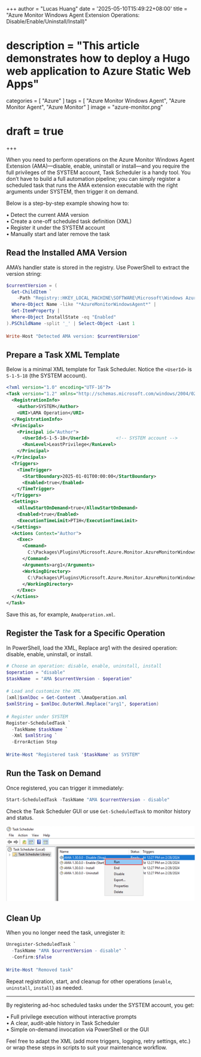 +++
author = "Lucas Huang"
date = '2025-05-10T15:49:22+08:00'
title = "Azure Monitor Windows Agent Extension Operations: Disable/Enable/Uninstall/Install)"
# description = "This article demonstrates how to deploy a Hugo web application to Azure Static Web Apps"
categories = [
    "Azure"
]
tags = [
    "Azure Monitor Windows Agent",
    "Azure Monitor Agent",
    "Azure Monitor"
]
image = "azure-monitor.png"
# draft = true
+++


When you need to perform operations on the Azure Monitor Windows Agent Extension (AMA)—disable, enable, uninstall or install—and you require the full privileges of the SYSTEM account, Task Scheduler is a handy tool. You don’t have to build a full automation pipeline; you can simply register a scheduled task that runs the AMA extension executable with the right arguments under SYSTEM, then trigger it on demand.

Below is a step-by-step example showing how to:

  • Detect the current AMA version  
  • Create a one-off scheduled task definition (XML)  
  • Register it under the SYSTEM account  
  • Manually start and later remove the task  

## Read the Installed AMA Version

AMA’s handler state is stored in the registry. Use PowerShell to extract the version string:

```powershell
$currentVersion = (
  Get-ChildItem `
    -Path "Registry::HKEY_LOCAL_MACHINE\SOFTWARE\Microsoft\Windows Azure\HandlerState\" |
  Where-Object Name -like "*AzureMonitorWindowsAgent*" |
  Get-ItemProperty |
  Where-Object InstallState -eq "Enabled"
).PSChildName -split '_' | Select-Object -Last 1

Write-Host "Detected AMA version: $currentVersion"
```

## Prepare a Task XML Template

Below is a minimal XML template for Task Scheduler. Notice the `<UserId>` is `S-1-5-18` (the SYSTEM account). 

```xml
<?xml version="1.0" encoding="UTF-16"?>
<Task version="1.2" xmlns="http://schemas.microsoft.com/windows/2004/02/mit/task">
  <RegistrationInfo>
    <Author>SYSTEM</Author>
    <URI>\AMA Operation</URI>
  </RegistrationInfo>
  <Principals>
    <Principal id="Author">
      <UserId>S-1-5-18</UserId>          <!-- SYSTEM account -->
      <RunLevel>LeastPrivilege</RunLevel>
    </Principal>
  </Principals>
  <Triggers>
    <TimeTrigger>
      <StartBoundary>2025-01-01T00:00:00</StartBoundary>
      <Enabled>true</Enabled>
    </TimeTrigger>
  </Triggers>
  <Settings>
    <AllowStartOnDemand>true</AllowStartOnDemand>
    <Enabled>true</Enabled>
    <ExecutionTimeLimit>PT1H</ExecutionTimeLimit>
  </Settings>
  <Actions Context="Author">
    <Exec>
      <Command>
        C:\Packages\Plugins\Microsoft.Azure.Monitor.AzureMonitorWindowsAgent\$currentVersion\AzureMonitorAgentExtension.exe
      </Command>
      <Arguments>arg1</Arguments>
      <WorkingDirectory>
        C:\Packages\Plugins\Microsoft.Azure.Monitor.AzureMonitorWindowsAgent\$currentVersion\
      </WorkingDirectory>
    </Exec>
  </Actions>
</Task>
```

Save this as, for example, `AmaOperation.xml`.

## Register the Task for a Specific Operation

In PowerShell, load the XML, Replace arg1 with the desired operation: disable, enable, uninstall, or install.

```powershell
# Choose an operation: disable, enable, uninstall, install
$operation = "disable"
$taskName  = "AMA $currentVersion - $operation"

# Load and customize the XML
[xml]$xmlDoc = Get-Content .\AmaOperation.xml
$xmlString = $xmlDoc.OuterXml.Replace("arg1", $operation)

# Register under SYSTEM
Register-ScheduledTask `
  -TaskName $taskName `
  -Xml $xmlString `
  -ErrorAction Stop

Write-Host "Registered task '$taskName' as SYSTEM"
```

## Run the Task on Demand

Once registered, you can trigger it immediately:

```powershell
Start-ScheduledTask -TaskName "AMA $currentVersion - disable"
```

Check the Task Scheduler GUI or use `Get-ScheduledTask` to monitor history and status.

![Task Scheduler GUI for Triggering tasks](Task-Scheduler-to-Restart-AMA.png)

## Clean Up

When you no longer need the task, unregister it:

```powershell
Unregister-ScheduledTask `
  -TaskName "AMA $currentVersion - disable" `
  -Confirm:$false

Write-Host "Removed task"
```

Repeat registration, start, and cleanup for other operations (`enable`, `uninstall`, `install`) as needed.

---

By registering ad-hoc scheduled tasks under the SYSTEM account, you get:

  • Full privilege execution without interactive prompts  
  • A clear, audit-able history in Task Scheduler  
  • Simple on-demand invocation via PowerShell or the GUI  

Feel free to adapt the XML (add more triggers, logging, retry settings, etc.) or wrap these steps in scripts to suit your maintenance workflow.